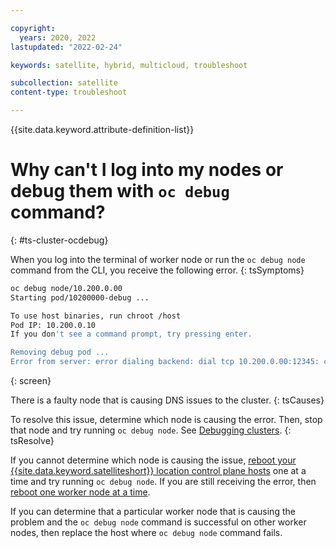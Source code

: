 ```yaml
---

copyright:
  years: 2020, 2022
lastupdated: "2022-02-24"

keywords: satellite, hybrid, multicloud, troubleshoot

subcollection: satellite
content-type: troubleshoot

---
```


{{site.data.keyword.attribute-definition-list}}

# Why can't I log into my nodes or debug them with `oc debug` command?
{: #ts-cluster-ocdebug}

When you log into the terminal of worker node or run the `oc debug node` command from the CLI, you receive the following error.
{: tsSymptoms}


```sh
oc debug node/10.200.0.00
Starting pod/10200000-debug ...

To use host binaries, run chroot /host
Pod IP: 10.200.0.10
If you don't see a command prompt, try pressing enter.

Removing debug pod ...
Error from server: error dialing backend: dial tcp 10.200.0.00:12345: connect: connection timed out
```
{: screen}

There is a faulty node that is causing DNS issues to the cluster. 
{: tsCauses}

To resolve this issue, determine which node is causing the error. Then, stop that node and try running `oc debug node`. See [Debugging clusters](/docs/satellite?topic=satellite-ts-clusters-debug).
{: tsResolve}

If you cannot determine which node is causing the issue, [reboot your {{site.data.keyword.satelliteshort}} location control plane hosts](/docs/satellite?topic=satellite-host-update-location) one at a time and try running `oc debug node`. If you are still receiving the error, then [reboot one worker node at a time](/docs/satellite?topic=satellite-host-update-workers).

If you can determine that a particular worker node that is causing the problem and the `oc debug node` command is successful on other worker nodes, then replace the host where `oc debug node` command fails.
